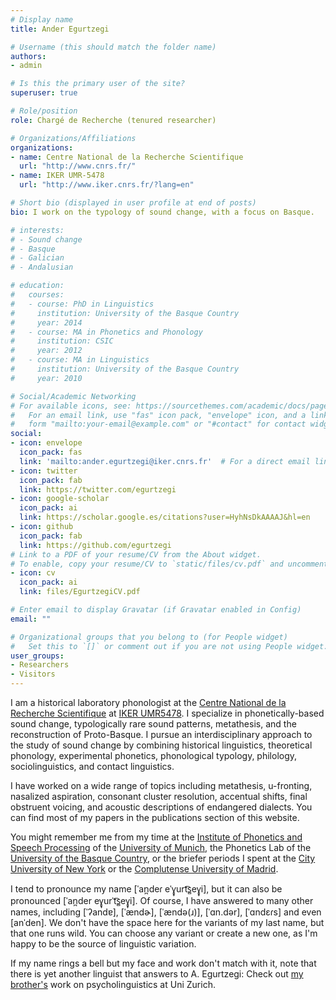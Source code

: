 ```yaml
---
# Display name
title: Ander Egurtzegi

# Username (this should match the folder name)
authors:
- admin

# Is this the primary user of the site?
superuser: true

# Role/position
role: Chargé de Recherche (tenured researcher)

# Organizations/Affiliations
organizations:
- name: Centre National de la Recherche Scientifique
  url: "http://www.cnrs.fr/"
- name: IKER UMR-5478
  url: "http://www.iker.cnrs.fr/?lang=en"

# Short bio (displayed in user profile at end of posts)
bio: I work on the typology of sound change, with a focus on Basque.

# interests:
# - Sound change
# - Basque
# - Galician
# - Andalusian

# education:
#   courses:
#   - course: PhD in Linguistics
#     institution: University of the Basque Country
#     year: 2014
#   - course: MA in Phonetics and Phonology
#     institution: CSIC
#     year: 2012
#   - course: MA in Linguistics
#     institution: University of the Basque Country
#     year: 2010

# Social/Academic Networking
# For available icons, see: https://sourcethemes.com/academic/docs/page-builder/#icons
#   For an email link, use "fas" icon pack, "envelope" icon, and a link in the
#   form "mailto:your-email@example.com" or "#contact" for contact widget.
social:
- icon: envelope
  icon_pack: fas
  link: 'mailto:ander.egurtzegi@iker.cnrs.fr'  # For a direct email link, use "mailto:ander.egurtzegi@iker.cnrs.fr".
- icon: twitter
  icon_pack: fab
  link: https://twitter.com/egurtzegi
- icon: google-scholar
  icon_pack: ai
  link: https://scholar.google.es/citations?user=HyhNsDkAAAAJ&hl=en
- icon: github
  icon_pack: fab
  link: https://github.com/egurtzegi
# Link to a PDF of your resume/CV from the About widget.
# To enable, copy your resume/CV to `static/files/cv.pdf` and uncomment the lines below.
- icon: cv
  icon_pack: ai
  link: files/EgurtzegiCV.pdf

# Enter email to display Gravatar (if Gravatar enabled in Config)
email: ""

# Organizational groups that you belong to (for People widget)
#   Set this to `[]` or comment out if you are not using People widget.
user_groups:
- Researchers
- Visitors
---
```


I am a historical laboratory phonologist at the [Centre National de la Recherche Scientifique](http://www.cnrs.fr/) at [IKER UMR5478](http://www.iker.cnrs.fr/?lang=en). I specialize in phonetically-based sound change, typologically rare sound patterns, metathesis, and the reconstruction of Proto-Basque. I pursue an interdisciplinary approach to the study of sound change by combining historical linguistics, theoretical phonology, experimental phonetics, phonological typology, philology, sociolinguistics, and contact linguistics.

I have worked on a wide range of topics including metathesis, u-fronting, nasalized aspiration, consonant cluster resolution, accentual shifts, final obstruent voicing, and acoustic descriptions of endangered dialects. You can find most of my papers in the publications section of this website.

You might remember me from my time at the [Institute of Phonetics and Speech Processing](https://www.en.phonetik.uni-muenchen.de/index.html) of the [University of Munich](http://www.en.uni-muenchen.de/index.html), the Phonetics Lab of the [University of the Basque Country](https://www.ehu.eus/eu/home), or the briefer periods I spent at the [City University of New York](https://gc.cuny.edu/Home) or the [Complutense University of Madrid](https://www.ucm.es/english/).

I tend to pronounce my name \[ˈan̪deɾ eˈɣ̞urt͡s̻eɣ̞i], but it can also be pronounced \[ˈan̪der eɣ̞urˈt͡s̻eɣ̞i]. Of course, I have answered to many other names, including \[ˈʔandɐ], \[ˈændɚ], \[ˈændə(ɹ)], \[ˈɑn.dər], \[ˈɑndɛɾs] and even \[anˈden]. We don't have the space here for the variants of my last name, but that one runs wild. You can choose any variant or create a new one, as I'm happy to be the source of linguistic variation.

If my name rings a bell but my face and work don't match with it, note that there is yet another linguist that answers to A. Egurtzegi: Check out [my brother's](https://www.researchgate.net/profile/Aitor_Egurtzegi) work on psycholinguistics at Uni Zurich.
